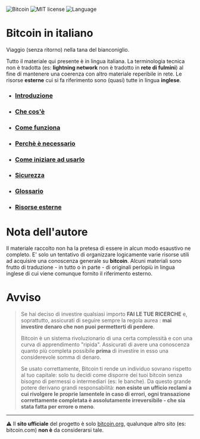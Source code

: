 ![Bitcoin](https://img.shields.io/badge/bitcoin-btc-orange) ![MIT license](https://img.shields.io/badge/license-MIT-blue) ![Language](https://img.shields.io/badge/language-ITA-green)

# Bitcoin in italiano
Viaggio (senza ritorno) nella tana del bianconiglio.

Tutto il materiale qui presente è in lingua italiana. La terminologia tecnica non è tradotta (es: __lightning network__ non è tradotto in __rete di fulmini__) al fine di mantenere una coerenza con altro materiale reperibile in rete. Le risorse __esterne__ cui si fa riferimento sono (quasi) tutte in lingua __inglese__. 

* ### [Introduzione](intro.md "Sul concetto di denaro e sulle sue proprietà")
* ### [Che cos'è](cosa.md "La preistoria, la storia e le evoluzioni del protocollo Bitcoin.")
* ### [Come funziona](come.md "Gli elementi che concorrono al funzionamento del network globale.")
* ### [Perchè è necessario](perche.md "Le ragioni alla base della sua adozione.") 
* ### [Come iniziare ad usarlo](uso.md "Portafogli digitali e lightning network.")
* ### [Sicurezza](sicurezza.md "Accorgimenti per un utilizzo sicuro e privato.")
* ### [Glossario](glossario.md "Una raccolta di termini che troverete durante la lettura.")
* ### [Risorse esterne](esterne.md "Bibliografia e riferimenti a risorse esterne.")

# Nota dell'autore
Il materiale raccolto non ha la pretesa di essere in alcun modo esaustivo ne completo. E' solo un tentativo di organizzare logicamente varie risorse utili ad acquisire una conoscenza generale su __bitcoin__. Alcuni materiali sono frutto di traduzione - in tutto o in parte - di originali perlopiù in lingua inglese di cui viene comunque fornito il riferimento esterno. 

# Avviso
>Se hai deciso di investire qualsiasi importo __FAI LE TUE RICERCHE__ e, soprattutto, assicurati di seguire sempre la regola aurea : __mai investire denaro che non puoi permetterti di perdere__.
>
>Bitcoin è un sistema rivoluzionario di una certa complessità e con una curva di apprendimento "ripida". Assicurati di avere una conoscenza quanto più completa possibile __prima__ di investire in esso una considerevole somma di denaro.
>
>Se usato correttamente, Bitcoin ti rende un individuo sovrano rispetto al tuo capitale: solo tu decidi come disporre dei tuoi bitcoin senza bisogno di permessi o intermediari (es: le banche). Da questo grande potere derivano grandi responsabilità: __non esiste un ufficio reclami a cui rivolgere le proprie lamentele in caso di errori, ogni transazione correttamente completata è assolutamente irreversibile - che sia stata fatta per errore o meno__.

***
:warning: Il __sito ufficiale__ del progetto è solo [bitcoin.org](https://bitcoin.org/it/), qualunque altro sito (es: bitcoin.com) __non è__ da considerarsi tale. 
